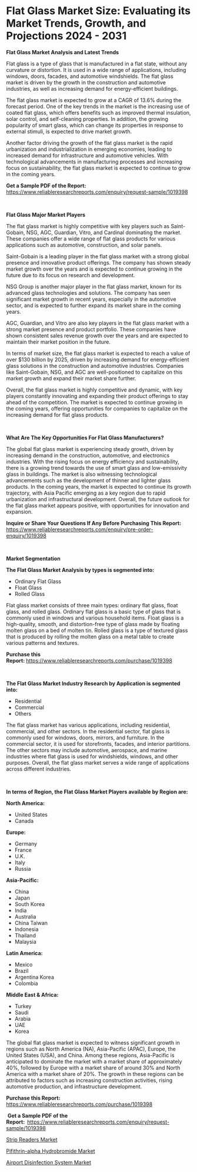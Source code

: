 <p><h1>Flat Glass Market Size: Evaluating its Market Trends, Growth, and Projections 2024 - 2031</h1></p><p><strong>Flat Glass Market Analysis and Latest Trends</strong></p>
<p><p>Flat glass is a type of glass that is manufactured in a flat state, without any curvature or distortion. It is used in a wide range of applications, including windows, doors, facades, and automotive windshields. The flat glass market is driven by the growth in the construction and automotive industries, as well as increasing demand for energy-efficient buildings.</p><p>The flat glass market is expected to grow at a CAGR of 13.6% during the forecast period. One of the key trends in the market is the increasing use of coated flat glass, which offers benefits such as improved thermal insulation, solar control, and self-cleaning properties. In addition, the growing popularity of smart glass, which can change its properties in response to external stimuli, is expected to drive market growth.</p><p>Another factor driving the growth of the flat glass market is the rapid urbanization and industrialization in emerging economies, leading to increased demand for infrastructure and automotive vehicles. With technological advancements in manufacturing processes and increasing focus on sustainability, the flat glass market is expected to continue to grow in the coming years.</p></p>
<p><strong>Get a Sample PDF of the Report:&nbsp;</strong> <a href="https://www.reliableresearchreports.com/enquiry/request-sample/1019398">https://www.reliableresearchreports.com/enquiry/request-sample/1019398</a></p>
<p>&nbsp;</p>
<p><strong>Flat Glass Major Market Players</strong></p>
<p><p>The flat glass market is highly competitive with key players such as Saint-Gobain, NSG, AGC, Guardian, Vitro, and Cardinal dominating the market. These companies offer a wide range of flat glass products for various applications such as automotive, construction, and solar panels.</p><p>Saint-Gobain is a leading player in the flat glass market with a strong global presence and innovative product offerings. The company has shown steady market growth over the years and is expected to continue growing in the future due to its focus on research and development.</p><p>NSG Group is another major player in the flat glass market, known for its advanced glass technologies and solutions. The company has seen significant market growth in recent years, especially in the automotive sector, and is expected to further expand its market share in the coming years.</p><p>AGC, Guardian, and Vitro are also key players in the flat glass market with a strong market presence and product portfolio. These companies have shown consistent sales revenue growth over the years and are expected to maintain their market position in the future.</p><p>In terms of market size, the flat glass market is expected to reach a value of over $130 billion by 2025, driven by increasing demand for energy-efficient glass solutions in the construction and automotive industries. Companies like Saint-Gobain, NSG, and AGC are well-positioned to capitalize on this market growth and expand their market share further.</p><p>Overall, the flat glass market is highly competitive and dynamic, with key players constantly innovating and expanding their product offerings to stay ahead of the competition. The market is expected to continue growing in the coming years, offering opportunities for companies to capitalize on the increasing demand for flat glass products.</p></p>
<p>&nbsp;</p>
<p><strong>What Are The Key Opportunities For Flat Glass Manufacturers?</strong></p>
<p><p>The global flat glass market is experiencing steady growth, driven by increasing demand in the construction, automotive, and electronics industries. With the rising focus on energy efficiency and sustainability, there is a growing trend towards the use of smart glass and low-emissivity glass in buildings. The market is also witnessing technological advancements such as the development of thinner and lighter glass products. In the coming years, the market is expected to continue its growth trajectory, with Asia Pacific emerging as a key region due to rapid urbanization and infrastructural development. Overall, the future outlook for the flat glass market appears positive, with opportunities for innovation and expansion.</p></p>
<p><strong>Inquire or Share Your Questions If Any Before Purchasing This Report:</strong> <a href="https://www.reliableresearchreports.com/enquiry/pre-order-enquiry/1019398">https://www.reliableresearchreports.com/enquiry/pre-order-enquiry/1019398</a></p>
<p>&nbsp;</p>
<p><strong>Market Segmentation</strong></p>
<p><strong>The Flat Glass Market Analysis by types is segmented into:</strong></p>
<p><ul><li>Ordinary Flat Glass</li><li>Float Glass</li><li>Rolled Glass</li></ul></p>
<p><p>Flat glass market consists of three main types: ordinary flat glass, float glass, and rolled glass. Ordinary flat glass is a basic type of glass that is commonly used in windows and various household items. Float glass is a high-quality, smooth, and distortion-free type of glass made by floating molten glass on a bed of molten tin. Rolled glass is a type of textured glass that is produced by rolling the molten glass on a metal table to create various patterns and textures.</p></p>
<p><strong>Purchase this Report:&nbsp;</strong><a href="https://www.reliableresearchreports.com/purchase/1019398">https://www.reliableresearchreports.com/purchase/1019398</a></p>
<p>&nbsp;</p>
<p><strong>The Flat Glass Market Industry Research by Application is segmented into:</strong></p>
<p><ul><li>Residential</li><li>Commercial</li><li>Others</li></ul></p>
<p><p>The flat glass market has various applications, including residential, commercial, and other sectors. In the residential sector, flat glass is commonly used for windows, doors, mirrors, and furniture. In the commercial sector, it is used for storefronts, facades, and interior partitions. The other sectors may include automotive, aerospace, and marine industries where flat glass is used for windshields, windows, and other purposes. Overall, the flat glass market serves a wide range of applications across different industries.</p></p>
<p>&nbsp;</p>
<p><strong>In terms of Region, the Flat Glass Market Players available by Region are:</strong></p>
<p>
    <p> <strong> North America: </strong>
        <ul>
            <li>United States</li>
            <li>Canada</li>
        </ul>
        </p> 
    <p> <strong> Europe: </strong>
        <ul>
            <li>Germany</li>
            <li>France</li>
            <li>U.K.</li>
            <li>Italy</li>
            <li>Russia</li>
        </ul>
        </p> 
    <p> <strong> Asia-Pacific: </strong>
        <ul>
            <li>China</li>
            <li>Japan</li>
            <li>South Korea</li>
            <li>India</li>
            <li>Australia</li>
            <li>China Taiwan</li>
            <li>Indonesia</li>
            <li>Thailand</li>
            <li>Malaysia</li>
        </ul>
        </p> 
    <p> <strong> Latin America: </strong>
        <ul>
            <li>Mexico</li>
            <li>Brazil</li>
            <li>Argentina Korea</li>
            <li>Colombia</li>
        </ul>
        </p> 
    <p> <strong> Middle East & Africa: </strong>
        <ul>
            <li>Turkey</li>
            <li>Saudi</li>
            <li>Arabia</li>
            <li>UAE</li>
            <li>Korea</li>
        </ul>
    </p>
    </p>
<p><p>The global flat glass market is expected to witness significant growth in regions such as North America (NA), Asia-Pacific (APAC), Europe, the United States (USA), and China. Among these regions, Asia-Pacific is anticipated to dominate the market with a market share of approximately 40%, followed by Europe with a market share of around 30% and North America with a market share of 20%. The growth in these regions can be attributed to factors such as increasing construction activities, rising automotive production, and infrastructure development.</p></p>
<p><strong>Purchase this Report: </strong><a href="https://www.reliableresearchreports.com/purchase/1019398">https://www.reliableresearchreports.com/purchase/1019398</a></p>
<p>&nbsp;<strong>Get a Sample PDF of the Report:&nbsp;&nbsp;</strong><a href="https://www.reliableresearchreports.com/enquiry/request-sample/1019398">https://www.reliableresearchreports.com/enquiry/request-sample/1019398</a></p>
<p><strong></strong></p>
<p><p><a href="https://view.publitas.com/reportprime-1/strip-readers-market-research-report-the-key-to-successful-business-strategy-forecasted-for-period-from-2023-2030/">Strip Readers Market</a></p><p><a href="https://view.publitas.com/reportprime-1/pifithrin-alpha-hydrobromide-market-analysis-and-market-size-global-industry-overview-market-segmentation-and-forecast-2023-to-2030/">Pifithrin-alpha Hydrobromide Market</a></p><p><a href="https://view.publitas.com/reportprime-1/airport-disinfection-system-market-size-reflecting-a-forecast-till-2030-market-by-type-by-application-and-by-geography/">Airport Disinfection System Market</a></p></p>